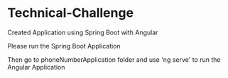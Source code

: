 # Technical-Challenge
Created Application using Spring Boot with Angular


Please run the Spring Boot Application

Then go to phoneNumberApplication folder and use 'ng serve' to run the Angular Application

